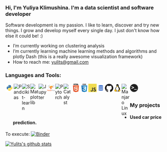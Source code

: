 ### Hi, I'm Yuliya Klimushina. I'm a data scientist and software developer

Software development is my passion. I like to learn, discover and try new things. I grow and develop myself every single day. I just don't know how else it could be! :)  

- I’m currently working on clustering analysis
- I’m currently learning machine learning methods and algorithms and plotly Dash (this is a really awesome visualization framework)
- How to reach me: yulits@gmail.com

### Languages and Tools: 

<img align="left" alt="Python" width="26px" src="https://raw.githubusercontent.com/github/explore/80688e429a7d4ef2fca1e82350fe8e3517d3494d/topics/python/python.png" />
<img align="left" alt="Pandas" width="26px" src="https://avatars1.githubusercontent.com/u/21206976?s=200&v=4" />
<img align="left" alt="Scikit-learn" width="26px" src="https://avatars2.githubusercontent.com/u/365630?s=200&v=4" />
<img align="left" alt="Matplotlib" width="26px" src="https://avatars0.githubusercontent.com/u/215947?s=200&v=4" />
<img align="left" alt="Jupyter" width="26px" src="https://avatars1.githubusercontent.com/u/7388996?s=200&v=4" />
<img align="left" alt="TensorFlow" width="26px" src="https://raw.githubusercontent.com/github/explore/80688e429a7d4ef2fca1e82350fe8e3517d3494d/topics/tensorflow/tensorflow.png" />
<img align="left" alt="Pytorch" width="26px" src="https://avatars0.githubusercontent.com/u/21003710?s=200&v=4" />
<img align="left" alt="Catalyst" width="26px" src="https://avatars3.githubusercontent.com/u/46644555?s=200&v=4" />
<img align="left" alt="HTML" width="26px" src="https://raw.githubusercontent.com/github/explore/80688e429a7d4ef2fca1e82350fe8e3517d3494d/topics/html/html.png" />
<img align="left" alt="CSS3" width="26px" src="https://raw.githubusercontent.com/github/explore/80688e429a7d4ef2fca1e82350fe8e3517d3494d/topics/css/css.png" />
<img align="left" alt="JavaScript" width="26px" src="https://raw.githubusercontent.com/github/explore/80688e429a7d4ef2fca1e82350fe8e3517d3494d/topics/javascript/javascript.png" />
<img align="left" alt="SQL" width="26px" src="https://raw.githubusercontent.com/github/explore/80688e429a7d4ef2fca1e82350fe8e3517d3494d/topics/sql/sql.png" />
<img align="left" alt="GitHub" width="26px" src="https://raw.githubusercontent.com/github/explore/78df643247d429f6cc873026c0622819ad797942/topics/github/github.png" />
<img align="left" alt="Linux" width="26px" src="https://raw.githubusercontent.com/github/explore/80688e429a7d4ef2fca1e82350fe8e3517d3494d/topics/linux/linux.png" />
<img align="left" alt="Manjaro Linux" width="26px" src="https://avatars3.githubusercontent.com/u/5167332?s=200&v=4" />
<img align="left" alt="Terminal" width="26px" src="https://raw.githubusercontent.com/github/explore/80688e429a7d4ef2fca1e82350fe8e3517d3494d/topics/terminal/terminal.png" />

<br />
<br />

### My projects

- #### Used car price prediction.
 To execute: [![Binder](https://mybinder.org/badge_logo.svg)](https://mybinder.org/v2/gh/yulits/usedcars_project/master?filepath=project_used_cars_yuliya_klimushina_from_repo_eng.ipynb)

[![Yulits's github stats](https://github-readme-stats.vercel.app/api?username=yulits&show_icons=true)](https://github.com/yulits/github-readme-stats)
